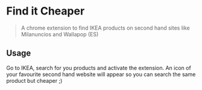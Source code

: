 # Find it Cheaper

> A chrome extension to find IKEA products on second hand sites like Milanuncios and Wallapop (ES)

## Usage

Go to IKEA, search for you products and activate the extension. An icon of your favourite second hand website will appear so you can search the same product but cheaper ;)